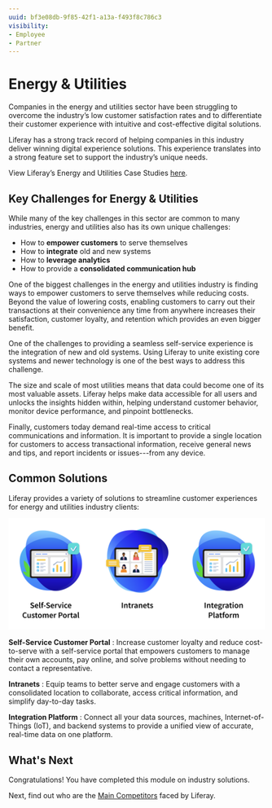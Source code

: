 ```yaml
---
uuid: bf3e08db-9f85-42f1-a13a-f493f8c786c3
visibility: 
- Employee
- Partner
---
```


# Energy & Utilities

Companies in the energy and utilities sector have been struggling to overcome the industry’s low customer satisfaction rates and to differentiate their customer experience with intuitive and cost-effective digital solutions.

Liferay has a strong track record of helping companies in this industry deliver winning digital experience solutions. This experience translates into a strong feature set to support the industry’s unique needs.

View Liferay’s Energy and Utilities Case Studies [here](https://www.liferay.com/resources/case-studies?industries=energy-utilities).

## Key Challenges for Energy & Utilities

While many of the key challenges in this sector are common to many industries, energy and utilities also has its own unique challenges:

* How to **empower customers** to serve themselves
* How to **integrate** old and new systems
* How to **leverage analytics**
* How to provide a **consolidated communication hub**

One of the biggest challenges in the energy and utilities industry is finding ways to empower customers to serve themselves while reducing costs. Beyond the value of lowering costs, enabling customers to carry out their transactions at their convenience any time from anywhere increases their satisfaction, customer loyalty, and retention which provides an even bigger benefit.

One of the challenges to providing a seamless self-service experience is the integration of new and old systems. Using Liferay to unite existing core systems and newer technology is one of the best ways to address this challenge.

The size and scale of most utilities means that data could become one of its most valuable assets. Liferay helps make data accessible for all users and unlocks the insights hidden within, helping understand customer behavior, monitor device performance, and pinpoint bottlenecks.

Finally, customers today demand real-time access to critical communications and information. It is important to provide a single location for customers to access transactional information, receive general news and tips, and report incidents or issues---from any device.

## Common Solutions

Liferay provides a variety of solutions to streamline customer experiences for energy and utilities industry clients:

![Self-service customer portals, digital workplace, and integration platform solutions work best for Energy and Utility industry clients.](./energy-and-utilities/images/01.png)

**Self-Service Customer Portal** : Increase customer loyalty and reduce cost-to-serve with a self-service portal that empowers customers to manage their own accounts, pay online, and solve problems without needing to contact a representative.

**Intranets** : Equip teams to better serve and engage customers with a consolidated location to collaborate, access critical information, and simplify day-to-day tasks.

**Integration Platform** : Connect all your data sources, machines, Internet-of-Things (IoT), and backend systems to provide a unified view of accurate, real-time data on one platform.

## What's Next

Congratulations! You have completed this module on industry solutions. 

Next, find out who are the [Main Competitors](../competitive-landscape-and-liferay-positioning.md) faced by Liferay.
